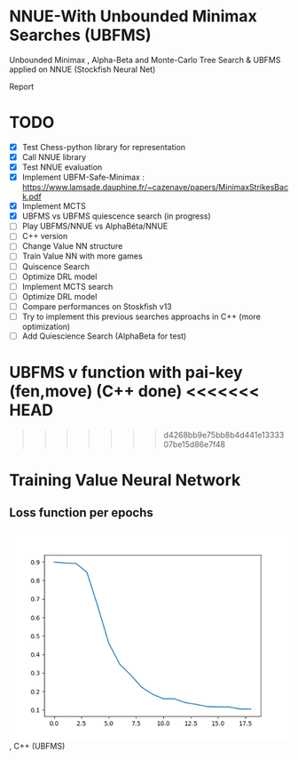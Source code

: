 # NNUE-With Unbounded Minimax Searches (UBFMS)
Unbounded Minimax , Alpha-Beta and Monte-Carlo Tree Search & UBFMS applied on NNUE (Stockfish Neural Net) 

Report

# TODO
- [x] Test Chess-python library for representation
- [x] Call NNUE library
- [x] Test NNUE evaluation
- [x] Implement UBFM-Safe-Minimax : https://www.lamsade.dauphine.fr/~cazenave/papers/MinimaxStrikesBack.pdf
- [x] Implement MCTS
- [x] UBFMS vs UBFMS quiescence search (in progress)
- [ ] Play UBFMS/NNUE vs AlphaBéta/NNUE
- [ ] C++ version
- [ ] Change Value NN structure
- [ ] Train Value NN with more games 
- [ ] Quiscence Search
- [ ] Optimize DRL model 
- [ ] Implement MCTS search
- [ ] Optimize DRL model 
- [ ] Compare performances on Stoskfish v13
- [ ] Try to implement this previous searches approachs in C++ (more optimization)
- [ ] Add Quiescience Search (AlphaBeta for test)

UBFMS v function with pai-key (fen,move) (C++ done)
<<<<<<< HEAD
=======

>>>>>>> d4268bb9e75bb8b4d441e1333307be15d86e7f48
# Training Value Neural Network 
## Loss function per epochs 
![img.png](models/img.png) , C++ (UBFMS)
